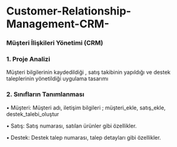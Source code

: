 # Customer-Relationship-Management-CRM-
### Müşteri İlişkileri Yönetimi (CRM)

### 1. Proje Analizi

Müşteri bilgilerinin kaydedildiği , satış takibinin yapıldığı ve destek taleplerinin yönetildiği uygulama tasarımı

### 2. Sınıfların Tanımlanması

•  Müşteri: Müşteri adı, iletişim bilgileri ; müşteri_ekle, satış_ekle, destek_talebi_oluştur

•  Satış: Satış numarası, satılan ürünler gibi özellikler.

•  Destek: Destek talep numarası, talep detayları gibi özellikler.
